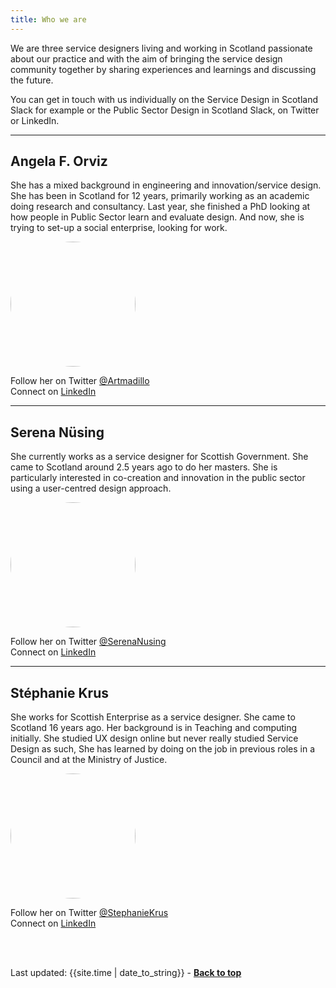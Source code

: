 ```yaml
---
title: Who we are
---
```



We are three service designers living and working in Scotland passionate about our practice and with the aim of bringing the service design community together by sharing experiences and learnings and discussing the future.

You can get in touch with us individually on the Service Design in Scotland Slack for example or the Public Sector Design in Scotland Slack, on Twitter or LinkedIn.

<hr class="big">

## Angela F. Orviz

She has a mixed background in engineering and innovation/service design. She has been in Scotland for 12 years, primarily working as an academic doing research and consultancy. Last year, she finished a PhD looking at how people in Public Sector learn and evaluate design. And now, she is trying to set-up a social enterprise, looking for work.

<p><image src="practitioner-stories/images/photoAFO.jpeg"  width="200" height="200" style="vertical-align:middle; border-radius: 100%" ></image></p>

<p>Follow her on Twitter <a href="https://twitter.com/Artmadillo" target="_blank">@Artmadillo</a><br>
Connect on <a href="https://www.linkedin.com/in/aforviz/" target="_blank">LinkedIn</a></p>

<hr class="big">

## Serena Nüsing

She currently works as a service designer for Scottish Government. She came to Scotland around 2.5 years ago to do her masters. She is particularly interested in co-creation and innovation in the public sector using a user-centred design approach.

<p><image src="practitioner-stories/images/photoSN.jpeg"  width="200" height="200" style="vertical-align:middle; border-radius: 100%" ></image></p>

<p>Follow her on Twitter <a href="https://twitter.com/SerenaNusing" target="_blank">@SerenaNusing</a><br>
Connect on <a href="https://www.linkedin.com/in/serena-n%C3%BCsing-543295173/" target="_blank">LinkedIn</a></p>


<hr class="big">

## Stéphanie Krus

She works for Scottish Enterprise as a service designer. She came to Scotland 16 years ago. Her background is in Teaching and computing initially. She studied UX design online but never really studied Service Design as such, She has learned by doing on the job in previous roles in a Council and at the Ministry of Justice.

<p><image src="practitioner-stories/images/photoSK.jpeg"  width="200" height="200" style="vertical-align:middle; border-radius: 100%" ></image></p>

<p>Follow her on Twitter <a href="https://twitter.com/StephanieKrus" target="_blank">@StephanieKrus</a><br>
Connect on <a href="https://www.linkedin.com/in/stephanie-krus/" target="_blank">LinkedIn</a></p>

<br><br>
<div>Last updated: {{site.time | date_to_string}} - <a href="#"><strong>Back to top</strong></a></div>

